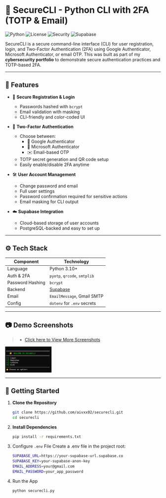 # 🔐 SecureCLI - Python CLI with 2FA (TOTP & Email)

![Python](https://img.shields.io/badge/Python-3.10%2B-blue.svg)
![License](https://img.shields.io/badge/license-MIT-green.svg)
![Security](https://img.shields.io/badge/Security-2FA%20Enabled-important)
![Supabase](https://img.shields.io/badge/Backend-Supabase-blue)

SecureCLI is a secure command-line interface (CLI) for user registration, login, and Two-Factor Authentication (2FA) using Google Authenticator, Microsoft Authenticator, or email OTP. This was built as part of my **cybersecurity portfolio** to demonstrate secure authentication practices and TOTP-based 2FA.

---

## 📌 Features

- 📝 **Secure Registration & Login**
  - Passwords hashed with `bcrypt`
  - Email validation with masking
  - CLI-friendly and color-coded UI

- 🔐 **Two-Factor Authentication**
  - Choose between:
    - 📱 Google Authenticator
    - 🔐 Microsoft Authenticator
    - ✉️ Email-based OTP
  - TOTP secret generation and QR code setup
  - Easily enable/disable 2FA anytime

- 🛠️ **User Account Management**
  - Change password and email
  - Full user settings
  - Password confirmation required for sensitive actions
  - Email masking for CLI output

- ☁️ **Supabase Integration**
  - Cloud-based storage of user accounts
  - PostgreSQL-backed and easy to set up

---

## ⚙️ Tech Stack

| Component        | Technology              |
|------------------|-------------------------|
| Language         | Python 3.10+            |
| Auth & 2FA       | `pyotp`, `qrcode`, `smtplib` |
| Password Hashing | `bcrypt`                |
| Backend          | [Supabase](https://supabase.com) |
| Email            | `EmailMessage`, Gmail SMTP |
| Config           | `dotenv` for `.env` secrets |

---

## 📷 Demo Screenshots

> - [Click here to View More Screenshots](screenshots/) <br />
<img src="screenshots/1 landing-page.png" alt="homepage" width="150"/>

---

## 🚀 Getting Started

1. **Clone the Repository**
   ```bash
   git clone https://github.com/aivxx02/securecli.git
   cd securecli

2. **Install Dependencies**
   ```bash
   pip install -r requirements.txt
   
3. Configure `.env` File
   Create a .env file in the project root:
   ```bash
   SUPABASE_URL=https://your-supabase-url.supabase.co
   SUPABASE_KEY=your-supabase-anon-key
   EMAIL_ADDRESS=your@gmail.com
   EMAIL_PASSWORD=your_app_password
   
4. Run the App
   ```bash
   python securecli.py


